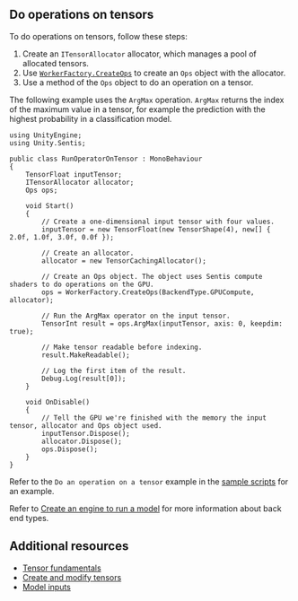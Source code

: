 ## Do operations on tensors

To do operations on tensors, follow these steps:

1. Create an `ITensorAllocator` allocator, which manages a pool of allocated tensors.
2. Use [`WorkerFactory.CreateOps`](xref:Unity.Sentis.WorkerFactory.CreateOps(Unity.Sentis.BackendType,Unity.Sentis.ITensorAllocator)) to create an `Ops` object with the allocator.
3. Use a method of the `Ops` object to do an operation on a tensor.

The following example uses the `ArgMax` operation. `ArgMax` returns the index of the maximum value in a tensor, for example the prediction with the highest probability in a classification model.

``` 
using UnityEngine;
using Unity.Sentis;

public class RunOperatorOnTensor : MonoBehaviour
{
    TensorFloat inputTensor;
    ITensorAllocator allocator;
    Ops ops;

    void Start()
    {
        // Create a one-dimensional input tensor with four values.
        inputTensor = new TensorFloat(new TensorShape(4), new[] { 2.0f, 1.0f, 3.0f, 0.0f });

        // Create an allocator.
        allocator = new TensorCachingAllocator();

        // Create an Ops object. The object uses Sentis compute shaders to do operations on the GPU.
        ops = WorkerFactory.CreateOps(BackendType.GPUCompute, allocator);

        // Run the ArgMax operator on the input tensor.
        TensorInt result = ops.ArgMax(inputTensor, axis: 0, keepdim: true);

        // Make tensor readable before indexing.
        result.MakeReadable();

        // Log the first item of the result.
        Debug.Log(result[0]);
    }

    void OnDisable()
    {
        // Tell the GPU we're finished with the memory the input tensor, allocator and Ops object used.
        inputTensor.Dispose();
        allocator.Dispose();
        ops.Dispose();
    }
}
```

Refer to the `Do an operation on a tensor` example in the [sample scripts](package-samples.md) for an example.

Refer to [Create an engine to run a model](create-an-engine.md) for more information about back end types.

## Additional resources

- [Tensor fundamentals](tensor-fundamentals.md)
- [Create and modify tensors](do-basic-tensor-operations.md)
- [Model inputs](models-concept.md#model-inputs)
